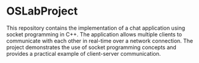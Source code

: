 # OSLabProject
This repository contains the implementation of a chat application using socket programming in C++. The application allows multiple clients to communicate with each other in real-time over a network connection. The project demonstrates the use of socket programming concepts and provides a practical example of client-server communication.
